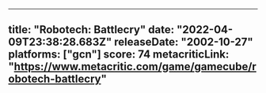 
---
title: "Robotech: Battlecry"
date: "2022-04-09T23:38:28.683Z"
releaseDate: "2002-10-27"
platforms: ["gcn"]
score: 74
metacriticLink: "https://www.metacritic.com/game/gamecube/robotech-battlecry"
---

